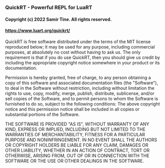 ### QuickRT - Powerful REPL for LuaRT
#### Copyright (c) 2022 Samir Tine. All rights reserved.
#### https://www.luart.org/quickrt/

QuickRT is free software distributed under the terms of the MIT license reproduced below; 
it may be used for any purpose, including commercial purposes, at absolutely no cost without having to ask us.
The only requirement is that if you do use QuickRT, then you should give us credit by including the appropriate copyright notice somewhere in your product or its documentation.

Permission is hereby granted, free of charge, to any person obtaining a copy of this software and associated documentation files (the "Software"),
to deal in the Software without restriction, including without limitation the rights to use, copy, modify, merge, publish, distribute, sublicense, and/or sell copies
of the Software, and to permit persons to whom the Software is furnished to do so, subject to the following conditions:
The above copyright notice and this permission notice shall be included in all copies or substantial portions of the Software.

THE SOFTWARE IS PROVIDED "AS IS", WITHOUT WARRANTY OF ANY KIND, EXPRESS OR IMPLIED, INCLUDING BUT NOT LIMITED TO THE WARRANTIES OF MERCHANTABILITY,
FITNESS FOR A PARTICULAR PURPOSE AND NONINFRINGEMENT. IN NO EVENT SHALL THE AUTHORS OR COPYRIGHT HOLDERS BE LIABLE FOR ANY CLAIM, DAMAGES OR OTHER LIABILITY,
WHETHER IN AN ACTION OF CONTRACT, TORT OR OTHERWISE, ARISING FROM, OUT OF OR IN CONNECTION WITH THE SOFTWARE OR THE USE OR OTHER DEALINGS IN THE SOFTWARE.
